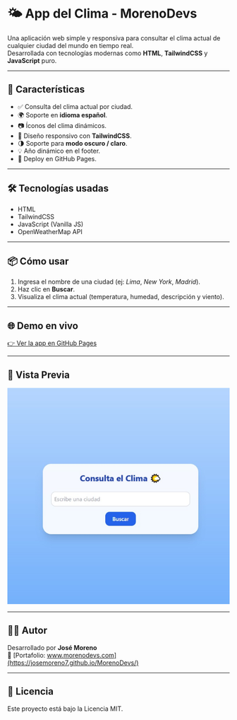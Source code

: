 # 🌤️ App del Clima - MorenoDevs

Una aplicación web simple y responsiva para consultar el clima actual de cualquier ciudad del mundo en tiempo real.  
Desarrollada con tecnologías modernas como **HTML**, **TailwindCSS** y **JavaScript** puro.

---

## 🧠 Características

- ✅ Consulta del clima actual por ciudad.
- 🌍 Soporte en **idioma español**.
- 📷 Íconos del clima dinámicos.
- 🎨 Diseño responsivo con **TailwindCSS**.
- 🌗 Soporte para **modo oscuro / claro**.
- 💡 Año dinámico en el footer.
- 🚀 Deploy en GitHub Pages.

---

## 🛠️ Tecnologías usadas

- HTML
- TailwindCSS
- JavaScript (Vanilla JS)
- OpenWeatherMap API

---

## 📦 Cómo usar

1. Ingresa el nombre de una ciudad (ej: *Lima*, *New York*, *Madrid*).
2. Haz clic en **Buscar**.
3. Visualiza el clima actual (temperatura, humedad, descripción y viento).

---

## 🌐 Demo en vivo

[👉 Ver la app en GitHub Pages](https://josemoreno7.github.io/app-clima/)

---

## 📸 Vista Previa

![Captura de la app](./img/vista-previa.jpeg)

---

## 👨‍💻 Autor

Desarrollado por **José Moreno**  
🔗 [Portafolio: www.morenodevs.com](https://josemoreno7.github.io/MorenoDevs/)

---

## 📝 Licencia

Este proyecto está bajo la Licencia MIT.
